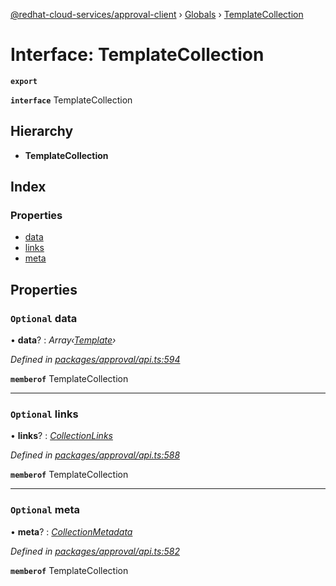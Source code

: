 [@redhat-cloud-services/approval-client](../README.md) › [Globals](../globals.md) › [TemplateCollection](templatecollection.md)

# Interface: TemplateCollection

**`export`** 

**`interface`** TemplateCollection

## Hierarchy

* **TemplateCollection**

## Index

### Properties

* [data](templatecollection.md#optional-data)
* [links](templatecollection.md#optional-links)
* [meta](templatecollection.md#optional-meta)

## Properties

### `Optional` data

• **data**? : *Array‹[Template](template.md)›*

*Defined in [packages/approval/api.ts:594](https://github.com/RedHatInsights/javascript-clients/blob/master/packages/approval/api.ts#L594)*

**`memberof`** TemplateCollection

___

### `Optional` links

• **links**? : *[CollectionLinks](collectionlinks.md)*

*Defined in [packages/approval/api.ts:588](https://github.com/RedHatInsights/javascript-clients/blob/master/packages/approval/api.ts#L588)*

**`memberof`** TemplateCollection

___

### `Optional` meta

• **meta**? : *[CollectionMetadata](collectionmetadata.md)*

*Defined in [packages/approval/api.ts:582](https://github.com/RedHatInsights/javascript-clients/blob/master/packages/approval/api.ts#L582)*

**`memberof`** TemplateCollection
